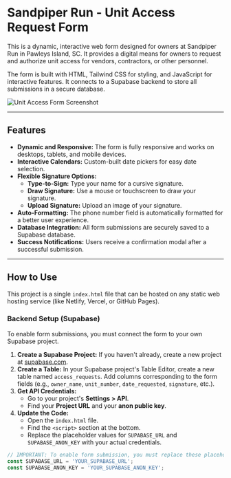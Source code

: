 # Sandpiper Run - Unit Access Request Form

This is a dynamic, interactive web form designed for owners at Sandpiper Run in Pawleys Island, SC. It provides a digital means for owners to request and authorize unit access for vendors, contractors, or other personnel.

The form is built with HTML, Tailwind CSS for styling, and JavaScript for interactive features. It connects to a Supabase backend to store all submissions in a secure database.

![Unit Access Form Screenshot](https://i.postimg.cc/Yq5FM0C7/form-background.jpg)

---

## Features

- **Dynamic and Responsive:** The form is fully responsive and works on desktops, tablets, and mobile devices.
- **Interactive Calendars:** Custom-built date pickers for easy date selection.
- **Flexible Signature Options:**
    - **Type-to-Sign:** Type your name for a cursive signature.
    - **Draw Signature:** Use a mouse or touchscreen to draw your signature.
    - **Upload Signature:** Upload an image of your signature.
- **Auto-Formatting:** The phone number field is automatically formatted for a better user experience.
- **Database Integration:** All form submissions are securely saved to a Supabase database.
- **Success Notifications:** Users receive a confirmation modal after a successful submission.

---

## How to Use

This project is a single `index.html` file that can be hosted on any static web hosting service (like Netlify, Vercel, or GitHub Pages).

### Backend Setup (Supabase)

To enable form submissions, you must connect the form to your own Supabase project.

1.  **Create a Supabase Project:** If you haven't already, create a new project at [supabase.com](https://supabase.com).
2.  **Create a Table:** In your Supabase project's Table Editor, create a new table named `access_requests`. Add columns corresponding to the form fields (e.g., `owner_name`, `unit_number`, `date_requested`, `signature`, etc.).
3.  **Get API Credentials:**
    - Go to your project's **Settings > API**.
    - Find your **Project URL** and your **anon public key**.
4.  **Update the Code:**
    - Open the `index.html` file.
    - Find the `<script>` section at the bottom.
    - Replace the placeholder values for `SUPABASE_URL` and `SUPABASE_ANON_KEY` with your actual credentials.

```javascript
// IMPORTANT: To enable form submission, you must replace these placeholder values.
const SUPABASE_URL = 'YOUR_SUPABASE_URL';
const SUPABASE_ANON_KEY = 'YOUR_SUPABASE_ANON_KEY';
